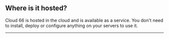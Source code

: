 

## Where is it hosted?

Cloud 66 is hosted in the cloud and is available as a service. You don't need to install, deploy or configure anything on your servers to use it.

* * *

